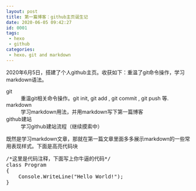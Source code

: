```yaml
---
layout: post
title: 第一篇博客：github主页诞生记
date: 2020-06-05 09:42:27
id: 0001
tags:
 - hexo
 - github
categories:
 - hexo，git and markdown
---
```


2020年6月5日，搭建了个人github主页。收获如下：重温了git命令操作，学习markdown语法。

<!--more-->
<dl>
  <dt>git</dt>
  <dd>重温git相关命令操作。git init, git add , git commit , git push 等.</dd>
  <dt>markdown</dt>
  <dd>学习markdown用法，并用markdown写下第一篇博客</dd>
  <dt>github建站</dt>
  <dd>学习github建站流程（继续摸索中）</dd>
</dl>

既然是学习markdown文章，那就在第一篇文章里面多多展示markdown的一些常用表现样式。下面是高亮代码块
<div class="highlight">
<pre>
<span class="cm">/*</span>这里是代码注释，下面写上你牛逼的代码<span class="cm">*/</span>
<span class="k">class</span><span class="class"> Program</span>
{
	<span class="nc">Console</span>.<span class="nf">WriteLine</span>("Hello World!");
}
</pre>
</div>